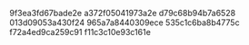 9f3ea3fd67bade2e
a372f05041973a2e
d79c68b94b7a6528
013d09053a430f24
965a7a8440309ece
535c1c6ba8b4775c
f72a4ed9ca259c91
f11c3c10e93c161e

